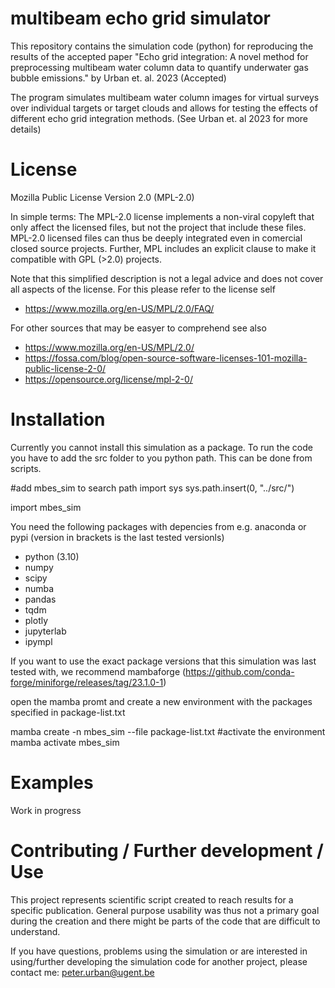# multibeam echo grid simulator
This repository contains the simulation code (python) for reproducing the results of the accepted paper "Echo grid integration: A novel method for preprocessing multibeam water column data to quantify underwater gas bubble emissions." by Urban et. al. 2023 (Accepted) 

The program simulates multibeam water column images for virtual surveys over individual targets or target clouds and allows for testing the effects of different echo grid integration methods. (See Urban et. al 2023 for more details)

# License
Mozilla Public License Version 2.0 (MPL-2.0)

In simple terms: The MPL-2.0 license implements a non-viral copyleft that only affect the licensed files, but not the project that include these files. MPL-2.0 licensed files can thus be deeply integrated even in comercial closed source projects. Further, MPL includes an explicit clause to make it compatible with GPL (>2.0) projects. 

Note that this simplified description is not a legal advice and does not cover all aspects of the license. For this please refer to the license self
- https://www.mozilla.org/en-US/MPL/2.0/FAQ/

For other sources that may be easyer to comprehend see also
- https://www.mozilla.org/en-US/MPL/2.0/
- https://fossa.com/blog/open-source-software-licenses-101-mozilla-public-license-2-0/
- https://opensource.org/license/mpl-2-0/

# Installation
Currently you cannot install this simulation as a package. To run the code you have to add the src folder to you python path. This can be done from scripts.

#add mbes_sim to search path
import sys
sys.path.insert(0, "../src/")

import mbes_sim

You need the following packages with depencies from e.g. anaconda or pypi (version in brackets is the last tested versionls)

- python (3.10)
- numpy
- scipy
- numba
- pandas
- tqdm
- plotly
- jupyterlab
- ipympl

If you want to use the exact package versions that this simulation was last tested with, we recommend mambaforge (https://github.com/conda-forge/miniforge/releases/tag/23.1.0-1)

open the mamba promt and create a new environment with the packages specified in package-list.txt

mamba create -n mbes_sim --file package-list.txt
#activate the environment
mamba activate mbes_sim

# Examples
Work in progress

# Contributing / Further development / Use
This project represents scientific script created to reach results for a specific publication. General purpose usability was thus not a primary goal during the creation and there might be parts of the code that are difficult to understand.

If you have questions, problems using the simulation or are interested in using/further developing the simulation code for another project, please contact me: peter.urban@ugent.be 
